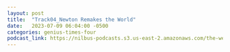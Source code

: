 ```yaml
---
layout: post
title:  "Track04_Newton Remakes the World"
date:   2023-07-09 06:04:00 -0500
categories: genius-times-four
podcast_link: https://nilbus-podcasts.s3.us-east-2.amazonaws.com/the-well-trained-mind/Genius%20Times%20Four/Track04_Newton%20Remakes%20the%20World.mp3
---
```


